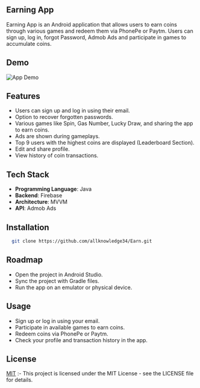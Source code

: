 ## Earning App

Earning App is an Android application that allows users to earn coins through various games and redeem them via PhonePe or Paytm. Users can sign up, log in, forgot Password, Admob Ads and participate in games to accumulate coins.

## Demo

![App Demo](https://res.cloudinary.com/drvwdwlzx/image/upload/v1748191685/0518_2_kt0syh.gif)



## Features

- Users can sign up and log in using their email.
- Option to recover forgotten passwords.
- Various games like Spin, Gas Number, Lucky Draw, and sharing the app to earn coins.
- Ads are shown during gameplays.
- Top 9 users with the highest coins are displayed (Leaderboard Section).
- Edit and share profile.
- View history of coin transactions.


## Tech Stack

- **Programming Language**: Java
- **Backend**: Firebase
- **Architecture**: MVVM
- **API**: Admob Ads

## Installation
```bash
  git clone https://github.com/allknowledge34/Earn.git
```
    
## Roadmap

- Open the project in Android Studio.
- Sync the project with Gradle files.
- Run the app on an emulator or physical device.



## Usage


- Sign up or log in using your email.
- Participate in available games to earn coins.
- Redeem coins via PhonePe or Paytm.
- Check your profile and transaction history in the app.



## License

[MIT](https://choosealicense.com/licenses/mit/) :-
This project is licensed under the MIT License - see the LICENSE file for details.